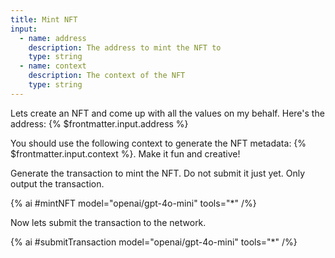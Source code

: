 ```yaml
---
title: Mint NFT
input:
  - name: address
    description: The address to mint the NFT to
    type: string
  - name: context
    description: The context of the NFT
    type: string
---
```


Lets create an NFT and come up with all the values on my behalf. Here's the address: {% $frontmatter.input.address %}

You should use the following context to generate the NFT metadata: {% $frontmatter.input.context %}. Make it fun and creative!

Generate the transaction to mint the NFT. Do not submit it just yet. Only output the transaction.

{% ai #mintNFT model="openai/gpt-4o-mini" tools="*" /%}

Now lets submit the transaction to the network.

{% ai #submitTransaction model="openai/gpt-4o-mini" tools="*" /%}